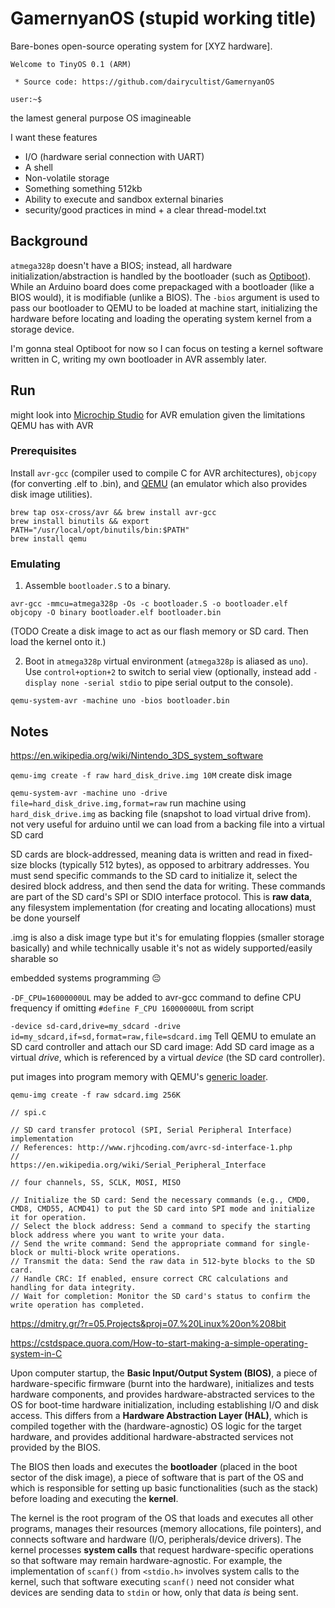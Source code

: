 # GamernyanOS (stupid working title)

Bare-bones open-source operating system for \[XYZ hardware].

```
Welcome to TinyOS 0.1 (ARM)

 * Source code: https://github.com/dairycultist/GamernyanOS

user:~$
```

the lamest general purpose OS imagineable

I want these features
- I/O (hardware serial connection with UART)
- A shell
- Non-volatile storage
- Something something 512kb
- Ability to execute and sandbox external binaries
- security/good practices in mind + a clear thread-model.txt

## Background

`atmega328p` doesn't have a BIOS; instead, all hardware initialization/abstraction is handled by the bootloader (such as [Optiboot](https://github.com/Optiboot/optiboot)). While an Arduino board does come prepackaged with a bootloader (like a BIOS would), it is modifiable (unlike a BIOS). The `-bios` argument is used to pass our bootloader to QEMU to be loaded at machine start, initializing the hardware before locating and loading the operating system kernel from a storage device.

I'm gonna steal Optiboot for now so I can focus on testing a kernel software written in C, writing my own bootloader in AVR assembly later.

## Run

might look into [Microchip Studio](https://www.microchip.com/en-us/tools-resources/develop/microchip-studio) for AVR emulation given the limitations QEMU has with AVR

### Prerequisites

Install `avr-gcc` (compiler used to compile C for AVR architectures), `objcopy` (for converting .elf to .bin), and [QEMU](https://www.qemu.org/) (an emulator which also provides disk image utilities).

```
brew tap osx-cross/avr && brew install avr-gcc
brew install binutils && export PATH="/usr/local/opt/binutils/bin:$PATH"
brew install qemu
```

### Emulating

1. Assemble `bootloader.S` to a binary.

```
avr-gcc -mmcu=atmega328p -Os -c bootloader.S -o bootloader.elf
objcopy -O binary bootloader.elf bootloader.bin
```

(TODO Create a disk image to act as our flash memory or SD card. Then load the kernel onto it.)

2. Boot in `atmega328p` virtual environment (`atmega328p` is aliased as `uno`). Use `control+option+2` to switch to serial view (optionally, instead add `-display none -serial stdio` to pipe serial output to the console).

```
qemu-system-avr -machine uno -bios bootloader.bin
```

## Notes

https://en.wikipedia.org/wiki/Nintendo_3DS_system_software

`qemu-img create -f raw hard_disk_drive.img 10M` create disk image

`qemu-system-avr -machine uno -drive file=hard_disk_drive.img,format=raw` run machine using `hard_disk_drive.img` as backing file (snapshot to load virtual drive from). not very useful for arduino until we can load from a backing file into a virtual SD card

SD cards are block-addressed, meaning data is written and read in fixed-size blocks (typically 512 bytes), as opposed to arbitrary addresses. You must send specific commands to the SD card to initialize it, select the desired block address, and then send the data for writing. These commands are part of the SD card's SPI or SDIO interface protocol. This is __raw data__, any filesystem implementation (for creating and locating allocations) must be done yourself

.img is also a disk image type but it's for emulating floppies (smaller storage basically) and while technically usable it's not as widely supported/easily sharable so

embedded systems programming :pensive:

`-DF_CPU=16000000UL` may be added to avr-gcc command to define CPU frequency if omitting `#define F_CPU 16000000UL` from script

`-device sd-card,drive=my_sdcard -drive id=my_sdcard,if=sd,format=raw,file=sdcard.img` Tell QEMU to emulate an SD card controller and attach our SD card image: Add SD card image as a virtual _drive_, which is referenced by a virtual _device_ (the SD card controller).

put images into program memory with QEMU's [generic loader](https://qemu-project.gitlab.io/qemu/system/generic-loader.html).

`qemu-img create -f raw sdcard.img 256K`

```
// spi.c

// SD card transfer protocol (SPI, Serial Peripheral Interface) implementation
// References: http://www.rjhcoding.com/avrc-sd-interface-1.php
//             https://en.wikipedia.org/wiki/Serial_Peripheral_Interface

// four channels, SS, SCLK, MOSI, MISO

// Initialize the SD card: Send the necessary commands (e.g., CMD0, CMD8, CMD55, ACMD41) to put the SD card into SPI mode and initialize it for operation.
// Select the block address: Send a command to specify the starting block address where you want to write your data.
// Send the write command: Send the appropriate command for single-block or multi-block write operations.
// Transmit the data: Send the raw data in 512-byte blocks to the SD card.
// Handle CRC: If enabled, ensure correct CRC calculations and handling for data integrity.
// Wait for completion: Monitor the SD card's status to confirm the write operation has completed.
```

https://dmitry.gr/?r=05.Projects&proj=07.%20Linux%20on%208bit

https://cstdspace.quora.com/How-to-start-making-a-simple-operating-system-in-C

Upon computer startup, the **Basic Input/Output System (BIOS)**, a piece of hardware-specific firmware (burnt into the hardware), initializes and tests hardware components, and provides hardware-abstracted services to the OS for boot-time hardware initialization, including establishing I/O and disk access. This differs from a **Hardware Abstraction Layer (HAL)**, which is compiled together with the (hardware-agnostic) OS logic for the target hardware, and provides additional hardware-abstracted services not provided by the BIOS.

The BIOS then loads and executes the **bootloader** (placed in the boot sector of the disk image), a piece of software that is part of the OS and which is responsible for setting up basic functionalities (such as the stack) before loading and executing the **kernel**.

The kernel is the root program of the OS that loads and executes all other programs, manages their resources (memory allocations, file pointers), and connects software and hardware (I/O, peripherals/device drivers). The kernel processes **system calls** that request hardware-specific operations so that software may remain hardware-agnostic. For example, the implementation of `scanf()` from `<stdio.h>` involves system calls to the kernel, such that software executing `scanf()` need not consider what devices are sending data to `stdin` or how, only that data _is_ being sent.
